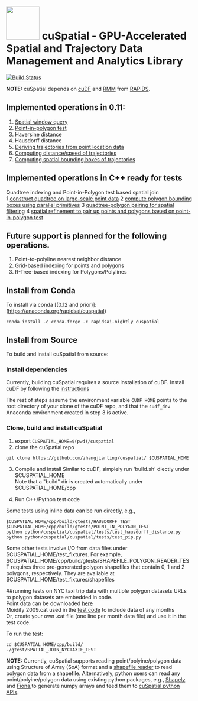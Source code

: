 # <div align="left"><img src="https://rapids.ai/assets/images/rapids_logo.png" width="90px"/>&nbsp;cuSpatial - GPU-Accelerated Spatial and Trajectory Data Management and Analytics Library</div>

[![Build Status](https://gpuci.gpuopenanalytics.com/job/rapidsai/job/gpuci/job/cuspatial/job/branches/job/cuspatial-branch-pipeline/badge/icon)](https://gpuci.gpuopenanalytics.com/job/rapidsai/job/gpuci/job/cuspatial/job/branches/job/cuspatial-branch-pipeline/)

**NOTE:** cuSpatial depends on [cuDF](https://github.com/rapidsai/cudf) and
[RMM](https://github.com/rapidsai/rmm) from [RAPIDS](https://rapids.ai/).

## Implemented operations in 0.11:
1. [Spatial window query](./docs/basic_spatial_trajectory_opertators.pdf)
2. [Point-in-polygon test](./docs/basic_spatial_trajectory_opertators.pdf)
3. Haversine distance
4. Hausdorff distance
5. [Deriving trajectories from point location data](./docs/basic_spatial_trajectory_opertators.pdf)
6. [Computing distance/speed of trajectories](./docs/basic_spatial_trajectory_opertators.pdf)
7. [Computing spatial bounding boxes of trajectories](./docs/basic_spatial_trajectory_opertators.pdf)

## Implemented operations in C++ ready for tests 
Quadtree indexing and Point-in-Polygon test based spatial join<br>
1 [construct quadtree on large-scale point data](./docs/quadtree_indexing_spatial_join.pdf)
2 [compute polygon bounding boxes using parallel primitives](./docs/quadtree_indexing_spatial_join.pdf)
3 [quadtree-polygon pairing for spatial filtering](./docs/quadtree_indexing_spatial_join.pdf)
4 [spatial refinement to pair up points and polygons based on point-in-polygon test](./docs/quadtree_indexing_spatial_join.pdf)

## Future support is planned for the following operations.
1. Point-to-polyline nearest neighbor distance
2. Grid-based indexing for points and polygons
3. R-Tree-based indexing for Polygons/Polylines

## Install from Conda
To install via conda [(0.12 and prior)]:(https://anaconda.org/rapidsai/cuspatial)
```
conda install -c conda-forge -c rapidsai-nightly cuspatial
```

## Install from Source
To build and install cuSpatial from source:

### Install dependencies

Currently, building cuSpatial requires a source installation of cuDF. Install
cuDF by following the [instructions](https://github.com/rapidsai/cudf/blob/branch-0.11/CONTRIBUTING.md#script-to-build-cudf-from-source)

The rest of steps assume the environment variable `CUDF_HOME` points to the 
root directory of your clone of the cuDF repo, and that the `cudf_dev` Anaconda
environment created in step 3 is active.

### Clone, build and install cuSpatial

1. export `CUSPATIAL_HOME=$(pwd)/cuspatial`
2. clone the cuSpatial repo

```
git clone https://github.com/zhangjianting/cuspatial/ $CUSPATIAL_HOME
```

3. Compile and install 
Similar to cuDF, simplely run 'build.sh' diectly under $CUSPATIAL_HOME<br>
Note that a "build" dir is created automatically under $CUSPATIAL_HOME/cpp

4. Run C++/Python test code <br>

Some tests using inline data can be run directly, e.g.,
```
$CUSPATIAL_HOME/cpp/build/gtests/HAUSDORFF_TEST
$CUSPATIAL_HOME/cpp/build/gtests/POINT_IN_POLYGON_TEST
python python/cuspatial/cuspatial/tests/test_hausdorff_distance.py
python python/cuspatial/cuspatial/tests/test_pip.py
```

Some other tests involve I/O from data files under $CUSPATIAL_HOME/test_fixtures.
For example, $CUSPATIAL_HOME/cpp/build/gtests/SHAPEFILE_POLYGON_READER_TEST requires three
pre-generated polygon shapefiles that contain 0, 1 and 2 polygons, respectively. They are available at 
$CUSPATIAL_HOME/test_fixtures/shapefiles <br>

##running tests on NYC taxi trip data with multiple polygon datasets
URLs to polygon datasets are embedded in code. <br>
Point data can be downloaded [here](http://geoteci.engr.ccny.cuny.edu/nyctaxidata/) </br>
Moidify 2009.cat used in the [test code](./cpp/tests/join/spatial_join_nyctaxi_test.cu) to include data of any months</br>
Or, create your own .cat file (one line per month data file) and use it in the test code. 

To run the test:
```
cd $CUSPATIAL_HOME/cpp/build/
./gtest/SPATIAL_JOIN_NYCTAXIE_TEST
```

**NOTE:** Currently, cuSpatial supports reading point/polyine/polygon data using
Structure of Array (SoA) format and a [shapefile reader](./cpp/src/io/shp)
to read polygon data from a shapefile.
Alternatively, python users can read any point/polyine/polygon data using
existing python packages, e.g., [Shapely](https://pypi.org/project/Shapely/) 
and [Fiona](https://github.com/Toblerity/Fiona),to generate numpy arrays and feed them to
[cuSpatial python APIs](python/cuspatial/cuspatial).
